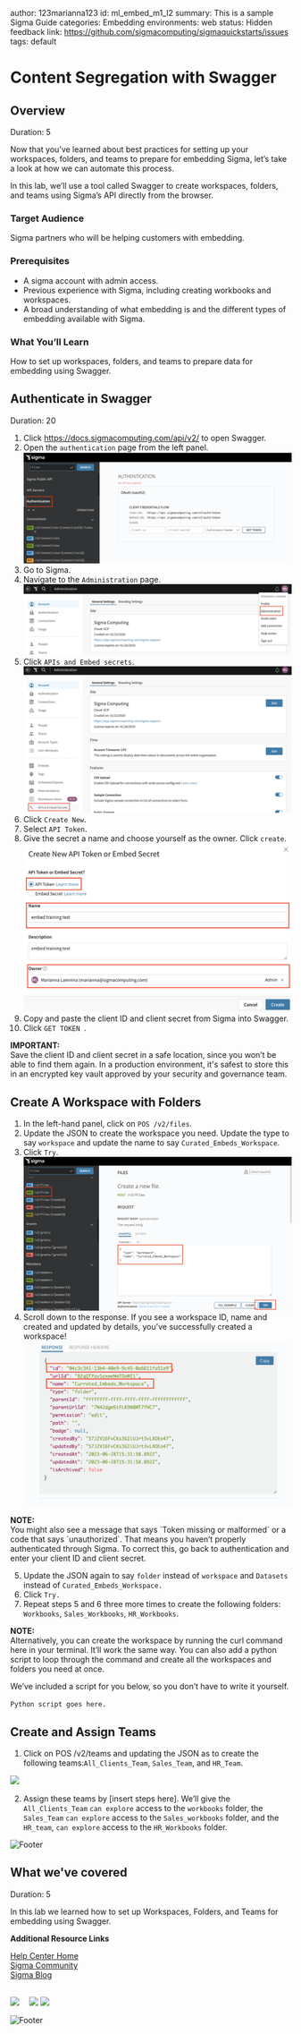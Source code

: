 author: 123marianna123
id: ml_embed_m1_l2
summary: This is a sample Sigma Guide
categories: Embedding
environments: web
status: Hidden
feedback link: https://github.com/sigmacomputing/sigmaquickstarts/issues
tags: default

<!-- 
SETTING THE AVAILABLE CATEGORIES WILL MAKE YOUR QUICKSTART PART OF A GROUP THAT USERS CAN FILTER ON IN THE QUICKSTART PORTAL.

AVAILABLE CATEGORIES ARE:
Administration
Embedding
Functions
Fundamentals
Partners
Snowflake
Tables (include pivot and input tables for now)
Use-cases

PLEASE REVIEW THE SIGMA QUICKSTART STYLE GUIDE. ALL QUICKSTART SHOULD SHARE A COMMON LOOK AND FEEL. 

YOU MAY WANT TO REVIEW A PUBLISHED GUIDE FIRST SO THAT YOU ARE FAMILIAR WITH HOW COMMON MARKDOWN IS APPLIED YOU CAN ACCESS THE SIGMA QUICKSTART STYLE GUIDE HERE:
http://localhost:8000/guide/sigma-style-guide/index.html?index=..%2F..internal#0
-->

# Content Segregation with Swagger
<!-- The above name is what appears on the website and is searchable. -->

## Overview 
Duration: 5 
<!--Duration is deprecated and no longer required, however the code still expects to see it so include it for each section. The actual time value does not matter. -->

Now that you’ve learned about best practices for setting up your workspaces, folders, and teams to prepare for embedding Sigma, let’s take a look at how we can automate this process.

In this lab, we’ll use a tool called Swagger to create workspaces, folders, and teams using Sigma’s API directly from the browser.

 ### Target Audience
Sigma partners who will be helping customers with embedding.

### Prerequisites
<ul>
  <li>A sigma account with admin access.</li>
  <li>Previous experience with Sigma, including creating workbooks and workspaces.</li>
  <li>A broad understanding of what embedding is and the different types of embedding available with Sigma.</li>
</ul>

### What You’ll Learn

How to set up workspaces, folders, and teams to prepare data for embedding using Swagger.

## **Authenticate in Swagger**
Duration: 20

1. Click https://docs.sigmacomputing.com/api/v2/ to open Swagger.
2. Open the `authentication` page from the left panel.
![Authetnication page in Swagger](assets/m1_l2_step2.png)
3. Go to Sigma.
4. Navigate to the `Administration` page.
![Administration page in Sigma](assets/m1_l2_step4.png)
5. Click `APIs and Embed secrets`.
![APIs and embed secrets link](assets/m1_l2_step5.png)
6. Click `Create New`.
7. Select `API Token`.
8. Give the secret a name and choose yourself as the owner. Click `create`.
![Alt text](assets/m1_l2_step8.png)
7. Copy and paste the client ID and client secret from Sigma into Swagger.
8. Click `GET TOKEN `.

<aside class="positive">
<strong>IMPORTANT:</strong><br>  Save the client ID and client secret in a safe location, since you won’t be able to find them again. In a production environment, it's safest to store this in an encrypted key vault approved by your security and governance team.
</aside>

## **Create A Workspace with Folders**
1. In the left-hand panel, click on `POS /v2/files`. 
2. Update the JSON to create the workspace you need. Update the type to say `workspace` and update the name to say `Curated_Embeds_Workspace`.
3. Click `Try`. 
![Alt text](assets/m1_l2_step3SWAGGER.png)
4. Scroll down to the response. If you see a workspace ID, name and created and updated by details, you’ve successfully created a workspace! 
![Alt text](assets/m1_l2_step4SWAGGER.png)

<aside class="negative">
<strong>NOTE:</strong><br> You might also see a message that says `Token missing or malformed` or a code that says `unauthorized`. That means you haven’t properly authenticated through Sigma. To correct this, go back to authentication and enter your client ID and client secret.
</aside>


5. Update the JSON again to say `folder` instead of `workspace` and `Datasets` instead of `Curated_Embeds_Workspace.`
6. Click `Try.`
7. Repeat steps 5 and 6 three more times to create the following folders: `Workbooks`, `Sales_Workbooks`, `HR_Workbooks`.


<aside class="negative">
<strong>NOTE:</strong><br> Alternatively, you can create the workspace by running the curl command here in your terminal. It’ll work the same way. You can also add a python script to loop through the command and create all the workspaces and folders you need at once.

We’ve included a script for you below, so you don’t have to write it yourself.
</aside>

```Python script goes here.```


## Create and Assign Teams
1. Click on POS /v2/teams and updating the JSON as to create the following teams:`All_Clients_Team`, `Sales_Team`, and `HR_Team`.

<img src="assets/M1_L2_finalsection.png" width="300"/>

2. Assign these teams by [insert steps here]. We’ll give the `All_Clients_Team` `can explore` access to the `workbooks` folder, the `Sales_Team` `can explore` access to the `Sales_workbooks` folder, and the `HR_team`, `can explore` access to the `HR_Workbooks` folder.


![Footer](assets/sigma_footer.png)
<!-- END OF SECTION-->

## What we've covered
Duration: 5

In this lab we learned how to set up Workspaces, Folders, and Teams for embedding using Swagger.


<!-- THE FOLLOWING ADDITIONAL RESOURCES IS REQUIRED AS IS FOR ALL QUICKSTARTS -->
**Additional Resource Links**

[Help Center Home](https://help.sigmacomputing.com/hc/en-us)<br>
[Sigma Community](https://community.sigmacomputing.com/)<br>
[Sigma Blog](https://www.sigmacomputing.com/blog/)<br>
<br>

[<img src="./assets/twitter.jpeg" width="75"/>](https://twitter.com/sigmacomputing)&emsp;
[<img src="./assets/linkedin.png" width="75"/>](https://www.linkedin.com/company/sigmacomputing)
[<img src="./assets/facebook.png" width="75"/>](https://www.facebook.com/sigmacomputing)

![Footer](assets/sigma_footer.png)
<!-- END OF WHAT WE COVERED -->
<!-- END OF QUICKSTART -->